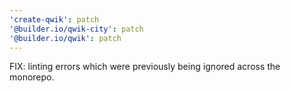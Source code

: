 ```yaml
---
'create-qwik': patch
'@builder.io/qwik-city': patch
'@builder.io/qwik': patch
---
```


FIX: linting errors which were previously being ignored across the monorepo.
